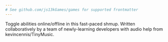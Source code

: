```yaml
---
# See github.com/js13kGames/games for supported frontmatter
---
```

Toggle abilities online/offline in this fast-paced shmup.  Written collaboratively by a team of newly-learning developers with audio help from kevincennis/TinyMusic.